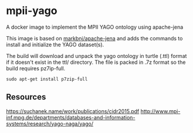 # mpii-yago

A docker image to implement the MPII YAGO ontology using apache-jena

This image is based on [markbnj/apache-jena](https://github.com/Markbnj/apache-jena)
and adds the commands to install and initialize the YAGO dataset(s).

The build will download and unpack the yago ontology in turtle (.ttl) format
if it doesn't exist in the ttl/ directory. The file is packed in .7z format
so the build requires pz7ip-full.

`sudo apt-get install p7zip-full`

## Resources

https://suchanek.name/work/publications/cidr2015.pdf
http://www.mpi-inf.mpg.de/departments/databases-and-information-systems/research/yago-naga/yago/
